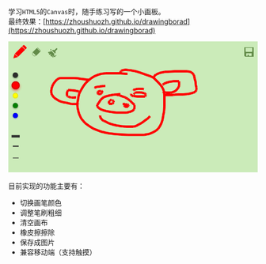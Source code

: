 学习`HTML5`的`Canvas`时，随手练习写的一个小画板。  
最终效果：[https://zhoushuozh.github.io/drawingborad](https://zhoushuozh.github.io/drawingborad)

![alt](./img/1.png)

目前实现的功能主要有：

- 切换画笔颜色
- 调整笔刷粗细
- 清空画布
- 橡皮擦擦除
- 保存成图片
- 兼容移动端（支持触摸）
